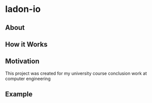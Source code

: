 ladon-io
========

## About

## How it Works

## Motivation
This project was created for my university course conclusion work at computer engineering

## Example